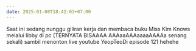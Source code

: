 ```yaml
---
date: 2025-01-08T18:42:03+07:00
---
```

Saat ini sedang nunggu giliran kerja dan membaca buku Miss Kim Knows melalui libby di pc (TERNYATA BISAAAA AAAaaAAAaaaaAAAAa senang sekali) sambil menonton live youtube YeopTeoDi episode 121 hehehe